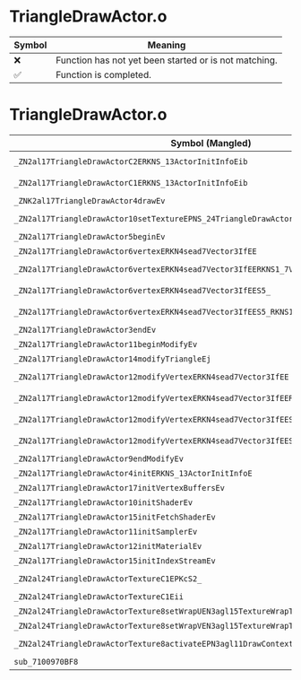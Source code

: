 # TriangleDrawActor.o
| Symbol | Meaning 
| ------------- | ------------- 
| :x: | Function has not yet been started or is not matching. 
| :white_check_mark: | Function is completed. 


# TriangleDrawActor.o
| Symbol (Mangled) | Symbol (Demangled) | Decompiled? |
| ------------- |  ------------- | ------------- |
| `_ZN2al17TriangleDrawActorC2ERKNS_13ActorInitInfoEib` | `al::TriangleDrawActor::TriangleDrawActor(al::ActorInitInfo const&,int,bool)` | :white_check_mark: |
| `_ZN2al17TriangleDrawActorC1ERKNS_13ActorInitInfoEib` | `al::TriangleDrawActor::TriangleDrawActor(al::ActorInitInfo const&,int,bool)` | :white_check_mark: |
| `_ZNK2al17TriangleDrawActor4drawEv` | `al::TriangleDrawActor::draw(void)const` | :white_check_mark: |
| `_ZN2al17TriangleDrawActor10setTextureEPNS_24TriangleDrawActorTextureE` | `al::TriangleDrawActor::setTexture(al::TriangleDrawActorTexture *)` | :white_check_mark: |
| `_ZN2al17TriangleDrawActor5beginEv` | `al::TriangleDrawActor::begin(void)` | :white_check_mark: |
| `_ZN2al17TriangleDrawActor6vertexERKN4sead7Vector3IfEE` | `al::TriangleDrawActor::vertex(sead::Vector3<float> const&)` | :white_check_mark: |
| `_ZN2al17TriangleDrawActor6vertexERKN4sead7Vector3IfEERKNS1_7Vector2IfEE` | `al::TriangleDrawActor::vertex(sead::Vector3<float> const&,sead::Vector2<float> const&)` | :white_check_mark: |
| `_ZN2al17TriangleDrawActor6vertexERKN4sead7Vector3IfEES5_` | `al::TriangleDrawActor::vertex(sead::Vector3<float> const&,sead::Vector3<float> const&)` | :white_check_mark: |
| `_ZN2al17TriangleDrawActor6vertexERKN4sead7Vector3IfEES5_RKNS1_7Vector2IfEE` | `al::TriangleDrawActor::vertex(sead::Vector3<float> const&,sead::Vector3<float> const&,sead::Vector2<float> const&)` | :white_check_mark: |
| `_ZN2al17TriangleDrawActor3endEv` | `al::TriangleDrawActor::end(void)` | :white_check_mark: |
| `_ZN2al17TriangleDrawActor11beginModifyEv` | `al::TriangleDrawActor::beginModify(void)` | :white_check_mark: |
| `_ZN2al17TriangleDrawActor14modifyTriangleEj` | `al::TriangleDrawActor::modifyTriangle(unsigned int)` | :white_check_mark: |
| `_ZN2al17TriangleDrawActor12modifyVertexERKN4sead7Vector3IfEE` | `al::TriangleDrawActor::modifyVertex(sead::Vector3<float> const&)` | :white_check_mark: |
| `_ZN2al17TriangleDrawActor12modifyVertexERKN4sead7Vector3IfEERKNS1_7Vector2IfEE` | `al::TriangleDrawActor::modifyVertex(sead::Vector3<float> const&,sead::Vector2<float> const&)` | :white_check_mark: |
| `_ZN2al17TriangleDrawActor12modifyVertexERKN4sead7Vector3IfEES5_` | `al::TriangleDrawActor::modifyVertex(sead::Vector3<float> const&,sead::Vector3<float> const&)` | :white_check_mark: |
| `_ZN2al17TriangleDrawActor12modifyVertexERKN4sead7Vector3IfEES5_RKNS1_7Vector2IfEE` | `al::TriangleDrawActor::modifyVertex(sead::Vector3<float> const&,sead::Vector3<float> const&,sead::Vector2<float> const&)` | :white_check_mark: |
| `_ZN2al17TriangleDrawActor9endModifyEv` | `al::TriangleDrawActor::endModify(void)` | :white_check_mark: |
| `_ZN2al17TriangleDrawActor4initERKNS_13ActorInitInfoE` | `al::TriangleDrawActor::init(al::ActorInitInfo const&)` | :white_check_mark: |
| `_ZN2al17TriangleDrawActor17initVertexBuffersEv` | `al::TriangleDrawActor::initVertexBuffers(void)` | :white_check_mark: |
| `_ZN2al17TriangleDrawActor10initShaderEv` | `al::TriangleDrawActor::initShader(void)` | :white_check_mark: |
| `_ZN2al17TriangleDrawActor15initFetchShaderEv` | `al::TriangleDrawActor::initFetchShader(void)` | :white_check_mark: |
| `_ZN2al17TriangleDrawActor11initSamplerEv` | `al::TriangleDrawActor::initSampler(void)` | :white_check_mark: |
| `_ZN2al17TriangleDrawActor12initMaterialEv` | `al::TriangleDrawActor::initMaterial(void)` | :white_check_mark: |
| `_ZN2al17TriangleDrawActor15initIndexStreamEv` | `al::TriangleDrawActor::initIndexStream(void)` | :white_check_mark: |
| `_ZN2al24TriangleDrawActorTextureC1EPKcS2_` | `al::TriangleDrawActorTexture::TriangleDrawActorTexture(char const*,char const*)` | :white_check_mark: |
| `_ZN2al24TriangleDrawActorTextureC1Eii` | `al::TriangleDrawActorTexture::TriangleDrawActorTexture(int,int)` | :white_check_mark: |
| `_ZN2al24TriangleDrawActorTexture8setWrapUEN3agl15TextureWrapTypeE` | `al::TriangleDrawActorTexture::setWrapU(agl::TextureWrapType)` | :white_check_mark: |
| `_ZN2al24TriangleDrawActorTexture8setWrapVEN3agl15TextureWrapTypeE` | `al::TriangleDrawActorTexture::setWrapV(agl::TextureWrapType)` | :white_check_mark: |
| `_ZN2al24TriangleDrawActorTexture8activateEPN3agl11DrawContextERKNS1_15SamplerLocationE` | `al::TriangleDrawActorTexture::activate(agl::DrawContext *,agl::SamplerLocation const&)` | :white_check_mark: |
| `sub_7100970BF8` | `` | :white_check_mark: |
